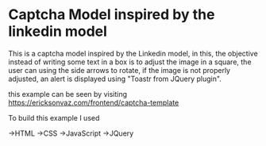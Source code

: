 # Captcha Model inspired by the linkedin model

This is a captcha model inspired by the Linkedin model, in this, the objective instead of writing some text in a box is to adjust the image in a square, the user can using the side
arrows to rotate, if the image is not properly adjusted, an alert is displayed using "Toastr from JQuery plugin".

this example can be seen by visiting https://ericksonvaz.com/frontend/captcha-template

To build this example I used

->HTML
->CSS
->JavaScript
->JQuery
